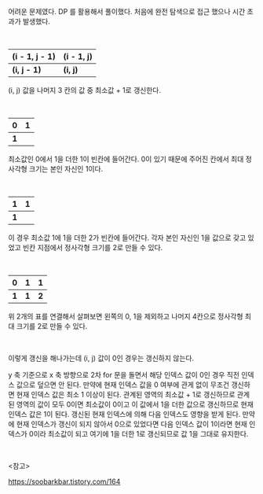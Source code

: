 어려운 문제였다. DP 를 활용해서 풀이했다. 처음에 완전 탐색으로 접근 했으나 시간 초과가 발생했다.

<br>

| (i - 1, j - 1) | (i - 1, j) |
| -------------- | ---------- |
| **(i, j - 1)** | **(i, j)** |

(i, j) 값을 나머지 3 칸의 값 중 최소값 + 1로 갱신한다.

<br>

| 0     | 1    |
| ----- | ---- |
| **1** |      |

최소값인 0에서 1을 더한 1이 빈칸에 들어간다. 0이 있기 때문에 주어진 칸에서 최대 정사각형 크기는 본인 자신인 1이다.

<br>

| 1     | 1    |
| ----- | ---- |
| **1** |      |

이 경우 최소값 1에 1을 더한 2가 빈칸에 들어간다. 각자 본인 자신인 1을 값으로 갖고 있었고 빈칸 지점에서 정사각형 크기를 2로 만들 수 있다.

<br>

| 0     | 1     | 1     |
| ----- | ----- | ----- |
| **1** | **1** | **2** |

위 2개의 표를 연결해서 살펴보면 왼쪽의 0, 1을 제외하고 나머지 4칸으로 정사각형 최대 크기를 2로 만들 수 있다.

<br>

이렇게 갱신을 해나가는데 (i, j) 값이 0인 경우는 갱신하지 않는다.

y 축 기준으로 x 축 방향으로 2차 for 문을 돌면서 해당 인덱스 값이 0인 경우 직전 인덱스 값으로 덮으면 안 된다. 만약에 현재 인덱스 값을 0 여부에 관게 없이 무조건 갱신하면 현재 인덱스 값은 최소 1 이상이 된다. 관계된 영역의 최소값 + 1로 갱신하므로 관계된 영역의 값이 모두 0이면 최소값이 0이고 이 값에서 1을 더한 값으로 갱신하므로 현재 인덱스 값은 1이 된다. 갱신된 현재 인덱스에 의해 다음 인덱스도 영향을 받게 된다. 만약에 현재 인덱스가 갱신이 되지 않아서 0으로 있었다면 다음 인덱스 값이 1이라면 현재 인덱스가 0이라 최소값이 되고 여기에 1을 더한 1로 갱신되므로 값 1을 그대로 유지한다.

<br>

<참고>

https://soobarkbar.tistory.com/164

